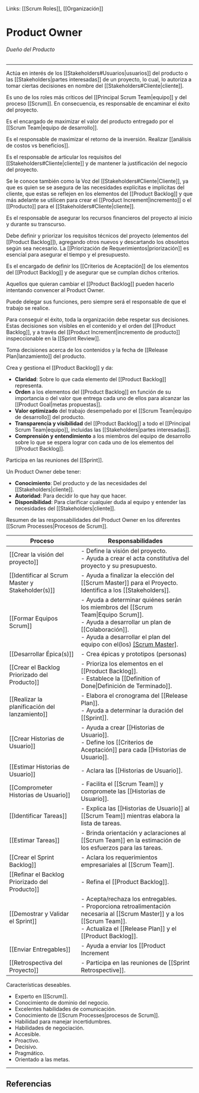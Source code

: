 Links: [[Scrum Roles]], [[Organización]]

# Product Owner
###### Dueño del Producto
---

Actúa en interés de los [[Stakeholders#Usuarios|usuarios]] del producto o las [[Stakeholders|partes interesadas]] de un proyecto, lo cual, lo autoriza a tomar ciertas decisiones en nombre del [[Stakeholders#Cliente|cliente]].

Es uno de los roles más críticos del [[Principal Scrum Team|equipo]] y del proceso [[Scrum]]. En consecuencia, es responsable de encaminar el éxito del proyecto.

Es el encargado de maximizar el valor del producto entregado por el [[Scrum Team|equipo de desarrollo]].

Es el responsable de maximizar el retorno de la inversión. Realizar [[análisis de costos vs beneficios]].

Es el responsable de articular los requisitos del [[Stakeholders#Cliente|cliente]] y de mantener la justificación del negocio del proyecto.

Se le conoce también como la Voz del [[Stakeholders#Cliente|Cliente]], ya que es quien se se asegura de las necesidades explícitas e implícitas del cliente, que estas se reflejen en los elementos del [[Product Backlog]] y que más adelante se utilicen para crear el [[Product Increment|incremento]] o el [[Producto]] para el [[Stakeholders#Cliente|cliente]].

Es el responsable de asegurar los recursos financieros del proyecto al inicio y durante su transcurso.

Debe definir y priorizar los requisitos técnicos del proyecto (elementos del [[Product Backlog]]), agregando otros nuevos y descartando los obsoletos según sea necesario. La [[Priorización de Requerimientos|priorización]] es esencial para asegurar el tiempo y el presupuesto.

Es el encargado de definir los [[Criterios de Aceptación]] de los elementos del [[Product Backlog]] y de asegurar que se cumplan dichos criterios.

Aquellos que quieran cambiar el [[Product Backlog]] pueden hacerlo intentando convencer al Product Owner.

Puede delegar sus funciones, pero siempre será el responsable de que el trabajo se realice.

Para conseguir el éxito, toda la organización debe respetar sus decisiones. Estas decisiones son visibles en el contenido y el orden del [[Product Backlog]], y a través del [[Product Increment|incremento de producto]] inspeccionable en la [[Sprint Review]].

Toma decisiones acerca de los contenidos y la fecha de [[Release Plan|lanzamiento]] del producto.

Crea y gestiona el [[Product Backlog]] y da:
- **Claridad**: Sobre lo que cada elemento del [[Product Backlog]] representa.
- **Orden** a los elementos del [[Product Backlog]] en función de su importancia o del valor que entrega cada uno de ellos para alcanzar las [[Product Goal|metas propuestas]].
- **Valor optimizado** del trabajo desempeñado por el [[Scrum Team|equipo de desarrollo]] del producto.
- **Transparencia y visibilidad** del [[Product Backlog]] a todo el [[Principal Scrum Team|equipo]], incluidas las [[Stakeholders|partes interesadas]].
- **Comprensión y entendimiento** a los miembros del equipo de desarrollo sobre lo que se espera lograr con cada uno de los elementos del [[Product Backlog]].

Participa en las reuniones del [[Sprint]].

Un Product Owner debe tener:
- **Conocimiento**: Del producto y de las necesidades del [[Stakeholders|cliente]].
- **Autoridad**: Para decidir lo que hay que hacer.
- **Disponibilidad**: Para clarificar cualquier duda al equipo y entender las necesidades del [[Stakeholders|cliente]].

Resumen de las responsabilidades del Product Owner en los diferentes [[Scrum Processes|Procesos de Scrum]].

| Proceso                                          | Responsabilidades                                                                                                                                                                                                    |
| ------------------------------------------------ | -------------------------------------------------------------------------------------------------------------------------------------------------------------------------------------------------------------------- |
| [[Crear la visión del proyecto]]                 | - Define la visión del proyecto.<br>- Ayuda a crear el acta constitutiva del proyecto y su presupuesto.                                                                                                              |
| [[Identificar al Scrum Master y Stakeholder(s)]] | - Ayuda a finalizar la elección del [[Scrum Master]] para el Proyecto.<br>Identifica a los [[Stakeholders]].                                                                                                         |
| [[Formar Equipos Scrum]]                         | - Ayuda a determinar quiénes serán los miembros del [[Scrum Team\|Equipo Scrum]].<br>- Ayuda a desarrollar un plan de [[Colaboración]].<br>- Ayuda a desarrollar el plan del equipo con el(los) [[Scrum Master]](s). |
| [[Desarrollar Épica(s)]]                         | - Crea épicas y prototipos (personas)                                                                                                                                                                                |
| [[Crear el Backlog Priorizado del Producto]]     | - Prioriza los elementos en el [[Product Backlog]].<br>- Establece la [[Definition of Done\|Definición de Terminado]].                                                                                                                     |
| [[Realizar la planificación del lanzamiento]]    | - Elabora el cronograma del [[Release Plan]].<br>- Ayuda a determinar la duración del [[Sprint]].                                                                                                                    |
| [[Crear Historias de Usuario]]                   | - Ayuda a crear [[Historias de Usuario]].<br>- Define los [[Criterios de Aceptación]] para cada [[Historias de Usuario]].                                                                                                                                                                                                                    |
| [[Estimar Historias de Usuario]]                 | - Aclara las [[Historias de Usuario]].                                                                                                                                                                                                                     |
| [[Comprometer Historias de Usuario]]             | - Facilita el [[Scrum Team]] y compromete las [[Historias de Usuario]].                                                                                                                                                                                                                     |
| [[Identificar Tareas]]                           | - Explica las [[Historias de Usuario]] al [[Scrum Team]] mientras elabora la lista de tareas.                                                                                                                                                                                                                     |
| [[Estimar Tareas]]                               | - Brinda orientación y aclaraciones al [[Scrum Team]] en la estimación de los esfuerzos para las tareas.                                                                                                                                                                                                                     |
| [[Crear el Sprint Backlog]]                      | - Aclara los requerimientos empresariales al [[Scrum Team]].                                                                                                                                                                                                                     |
| [[Refinar el Backlog Priorizado del Producto]]   | - Refina el [[Product Backlog]].                                                                                                                                                                                                                     |
| [[Demostrar y Validar el Sprint]]                | - Acepta/rechaza los entregables.<br>- Proporciona retroalimentación necesaria al [[Scrum Master]] y a los [[Scrum Team]].<br>- Actualiza el [[Release Plan]] y el [[Product Backlog]].                                                                                                                                                                                                                     |
| [[Enviar Entregables]]                           | - Ayuda a enviar los [[Product Increment|Incremento de Producto]] y se coordina con el [[Stakeholders|cliente]]                                                                                                                                                                                                                     |
| [[Retrospectiva del Proyecto]]                   | - Participa en las reuniones de [[Sprint Retrospective]].                                                                                                                                                                                                                     |

Características deseables.
- Experto en [[Scrum]].
- Conocimiento de dominio del negocio.
- Excelentes habilidades de comunicación.
- Conocimiento de [[Scrum Processes|procesos de Scrum]].
- Habilidad para manejar incertidumbres.
- Habilidades de negociación.
- Accesible.
- Proactivo.
- Decisivo.
- Pragmático.
- Orientado a las metas.

---

## Referencias